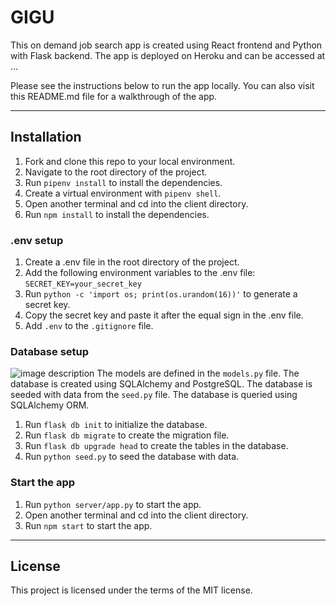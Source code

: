 # GIGU
 
This on demand job search app is created using React frontend and Python with Flask backend. The app is deployed on Heroku and can be accessed at ...

Please see the instructions below to run the app locally. You can also visit this README.md file for a walkthrough of the app.

--------------------

## Installation
1. Fork and clone this repo to your local environment.
2. Navigate to the root directory of the project.
3. Run `pipenv install` to install the dependencies.
4. Create a virtual environment with `pipenv shell`.
5. Open another terminal and cd into the client directory.
6. Run `npm install` to install the dependencies.

### .env setup
1. Create a .env file in the root directory of the project.
2. Add the following environment variables to the .env file:
```SECRET_KEY=your_secret_key```
3. Run `python -c 'import os; print(os.urandom(16))'` to generate a secret key.
4. Copy the secret key and paste it after the equal sign in the .env file.
5. Add `.env` to the `.gitignore` file.

### Database setup
![image description](./markdown/Screenshot%202023-07-20%20at%206.57.26%20PM.png)
The models are defined in the `models.py` file. The database is created using SQLAlchemy and PostgreSQL. The database is seeded with data from the `seed.py` file. The database is queried using SQLAlchemy ORM.
1. Run `flask db init` to initialize the database.
2. Run `flask db migrate` to create the migration file.
3. Run `flask db upgrade head` to create the tables in the database.
4. Run `python seed.py` to seed the database with data.

### Start the app
1. Run `python server/app.py` to start the app.
2. Open another terminal and cd into the client directory.
3. Run `npm start` to start the app.

--------------------
## License
This project is licensed under the terms of the MIT license.
